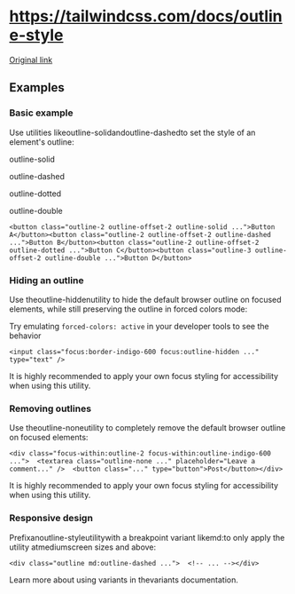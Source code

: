 # https://tailwindcss.com/docs/outline-style

[Original link](https://tailwindcss.com/docs/outline-style)

## Examples

### Basic example

Use utilities likeoutline-solidandoutline-dashedto set the style of an element's outline:

outline-solid

outline-dashed

outline-dotted

outline-double

```
<button class="outline-2 outline-offset-2 outline-solid ...">Button A</button><button class="outline-2 outline-offset-2 outline-dashed ...">Button B</button><button class="outline-2 outline-offset-2 outline-dotted ...">Button C</button><button class="outline-3 outline-offset-2 outline-double ...">Button D</button>
```

### Hiding an outline

Use theoutline-hiddenutility to hide the default browser outline on focused elements, while still preserving the outline in forced colors mode:

Try emulating `forced-colors: active` in your developer tools to see the behavior

```
<input class="focus:border-indigo-600 focus:outline-hidden ..." type="text" />
```

It is highly recommended to apply your own focus styling for accessibility when using this utility.

### Removing outlines

Use theoutline-noneutility to completely remove the default browser outline on focused elements:

```
<div class="focus-within:outline-2 focus-within:outline-indigo-600 ...">  <textarea class="outline-none ..." placeholder="Leave a comment..." />  <button class="..." type="button">Post</button></div>
```

It is highly recommended to apply your own focus styling for accessibility when using this utility.

### Responsive design

Prefixanoutline-styleutilitywith a breakpoint variant likemd:to only apply the utility atmediumscreen sizes and above:

```
<div class="outline md:outline-dashed ...">  <!-- ... --></div>
```

Learn more about using variants in thevariants documentation.
